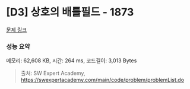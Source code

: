 # [D3] 상호의 배틀필드 - 1873 

[문제 링크](https://swexpertacademy.com/main/code/problem/problemDetail.do?contestProbId=AV5LyE7KD2ADFAXc) 

### 성능 요약

메모리: 62,608 KB, 시간: 264 ms, 코드길이: 3,013 Bytes



> 출처: SW Expert Academy, https://swexpertacademy.com/main/code/problem/problemList.do
